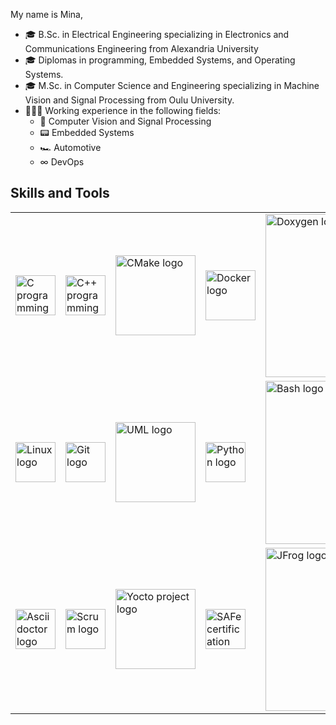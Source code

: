 My name is Mina,
* 🎓 B.Sc. in Electrical Engineering specializing in Electronics and Communications Engineering from Alexandria University
* 🎓 Diplomas in programming, Embedded Systems, and Operating Systems.
* 🎓 M.Sc. in Computer Science and Engineering specializing in Machine Vision and Signal Processing from Oulu University.
* 👨🏻‍💻 Working experience in the following fields:
    * 🚦 Computer Vision and Signal Processing
    * 📟 Embedded Systems
    * 🏎 Automotive
    * ∞ DevOps

## Skills and Tools

<table>
<tr>
<td><img
    src="https://i.ibb.co/2FKJjQK/C.png"
    alt="C programming language logo"
    width="64"
/></td>
<td><img
    src="https://upload.wikimedia.org/wikipedia/commons/1/18/ISO_C%2B%2B_Logo.svg"
    alt="C++ programming language logo"
    width="64"
/></td>
<td><img
    src="https://i.ibb.co/kKLfPgV/Cmake.png"
    alt="CMake logo"
    width="128"
/></td>
<td><img
    src="https://i.ibb.co/tPJdj5f/Docker.png"
    alt="Docker logo"
    width="80"
/></td>
<td><img
    src="https://i.ibb.co/72NmSxn/doxygen.png"
    alt="Doxygen logo"
    width="261"
/></td>
<td><img
    src="https://i.ibb.co/DwRCqyZ/Vscode.png"
    alt="VSCode logo"
    width="64"
/></td>
<td><img
    src="https://i.ibb.co/7gK3Jbc/Llvm.png"
    alt="LLVM logo"
    width="64"
/></td>
<td><img
    src="https://i.ibb.co/0fqw3zb/Gnu.png"
    alt="GNU logo"
    width="64"
/></td>
</tr>
<tr>
<td><img
      src="https://cdn.freebiesupply.com/images/large/2x/linux-logo-png-transparent.png"
      alt="Linux logo"
      width="64"
/></td>
<td><img
      src="https://git-scm.com/images/logos/downloads/Git-Icon-1788C.png"
      alt="Git logo"
      width="64"
/></td>
<td><img
      src="https://upload.wikimedia.org/wikipedia/commons/d/d5/UML_logo.svg"
      alt="UML logo"
      width="128"
/></td>
<td><img
      src="https://upload.wikimedia.org/wikipedia/commons/c/c3/Python-logo-notext.svg"
      alt="Python logo"
      width="64"
/></td>
<td><img
      src="https://upload.wikimedia.org/wikipedia/commons/thumb/8/82/Gnu-bash-logo.svg/2560px-Gnu-bash-logo.svg.png"
      alt="Bash logo"
      width="261"
/></td>
<td><img
      src="https://upload.wikimedia.org/wikipedia/commons/thumb/e/e6/Python_and_Qt.svg/1920px-Python_and_Qt.svg.png"
      alt="PyQt logo"
      width="64"
/></td>
<td><img
      src="https://avatars.githubusercontent.com/u/15212165?s=200&v=4"
      alt="Conan.io logo"
      width="64"
/></td>
<td><img
      src="https://upload.wikimedia.org/wikipedia/commons/e/e9/Jenkins_logo.svg"
      alt="Jenkins logo"
      width="64"
/></td>
</tr>
<tr>
<td><img
      src="https://seeklogo.com/images/A/asciidoctor-logo-F63CD0F9F5-seeklogo.com.png"
      alt="Asciidoctor logo"
      width="64"
/></td>
<td><img
      src="https://seeklogo.com/images/S/scrum-logo-B057CBD9B8-seeklogo.com.png"
      alt="Scrum logo"
      width="64"
/></td>
<td><img
      src="https://upload.wikimedia.org/wikipedia/commons/thumb/0/00/Yocto_Project_logo.svg/1280px-Yocto_Project_logo.svg.png"
      alt="Yocto project logo"
      width="128"
/></td>
<td><img
      src="https://scaledagile.com/wp-content/uploads/2021/05/cert_mark_SAFe_Certified_small_150px.png"
      alt="SAFe certification logo"
      width="64"
/></td>
<td><img
      src="https://cdn.sanity.io/images/v69vlxeg/production/86d1aead4d13e10f020e3a8acb50a29b869ec4e6-508x150.png?w=3840&q=75&fit=clip&auto=format"
      alt="JFrog logo"
      width="261"
/></td>
<td><img
      src="https://upload.wikimedia.org/wikipedia/commons/thumb/4/44/Microsoft_logo.svg/1024px-Microsoft_logo.svg.png"
      alt="Microsoft logo"
      width="64"
/></td>
<td><img
      src="https://cdn4.iconfinder.com/data/icons/logos-and-brands/512/30_Atlassian_logo_logos-512.png"
      alt="Atlassian logo"
      width="64"
/></td>
</tr>
</table>
